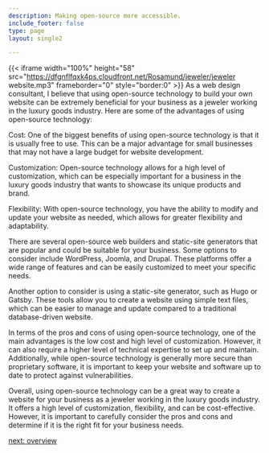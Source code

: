 ```yaml
---
description: Making open-source more accessible.
include_footer: false
type: page
layout: single2

---
```



{{< iframe width="100%" height="58" src="https://dfgnflfqxk4ps.cloudfront.net/Rosamund/jeweler/jeweler website.mp3" frameborder="0" style="border:0" >}}
As a web design consultant, I believe that using open-source technology to build your own website can be extremely beneficial for your business as a jeweler working in the luxury goods industry. Here are some of the advantages of using open-source technology:

Cost: One of the biggest benefits of using open-source technology is that it is usually free to use. This can be a major advantage for small businesses that may not have a large budget for website development.

Customization: Open-source technology allows for a high level of customization, which can be especially important for a business in the luxury goods industry that wants to showcase its unique products and brand.

Flexibility: With open-source technology, you have the ability to modify and update your website as needed, which allows for greater flexibility and adaptability.

There are several open-source web builders and static-site generators that are popular and could be suitable for your business. Some options to consider include WordPress, Joomla, and Drupal. These platforms offer a wide range of features and can be easily customized to meet your specific needs.

Another option to consider is using a static-site generator, such as Hugo or Gatsby. These tools allow you to create a website using simple text files, which can be easier to manage and update compared to a traditional database-driven website.

In terms of the pros and cons of using open-source technology, one of the main advantages is the low cost and high level of customization. However, it can also require a higher level of technical expertise to set up and maintain. Additionally, while open-source technology is generally more secure than proprietary software, it is important to keep your website and software up to date to protect against vulnerabilities.

Overall, using open-source technology can be a great way to create a website for your business as a jeweler working in the luxury goods industry. It offers a high level of customization, flexibility, and can be cost-effective. However, it is important to carefully consider the pros and cons and determine if it is the right fit for your business needs.



<a href="https://workdojos.com/jeweler/overview">next: overview</a>


